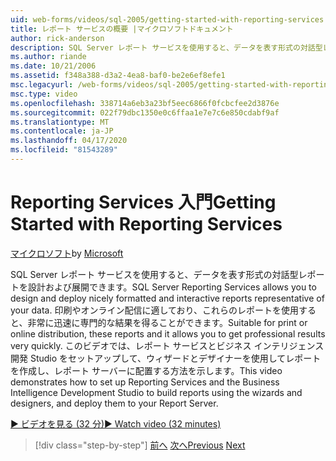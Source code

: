```yaml
---
uid: web-forms/videos/sql-2005/getting-started-with-reporting-services
title: レポート サービスの概要 |マイクロソフトドキュメント
author: rick-anderson
description: SQL Server レポート サービスを使用すると、データを表す形式の対話型レポートを設計および展開できます。 印刷やonl..
ms.author: riande
ms.date: 10/21/2006
ms.assetid: f348a388-d3a2-4ea8-baf0-be2e6ef8efe1
msc.legacyurl: /web-forms/videos/sql-2005/getting-started-with-reporting-services
msc.type: video
ms.openlocfilehash: 338714a6eb3a23bf5eec6866f0fcbcfee2d3876e
ms.sourcegitcommit: 022f79dbc1350e0c6ffaa1e7e7c6e850cdabf9af
ms.translationtype: MT
ms.contentlocale: ja-JP
ms.lasthandoff: 04/17/2020
ms.locfileid: "81543289"
---
```

# <a name="getting-started-with-reporting-services"></a><span data-ttu-id="d05f0-104">Reporting Services 入門</span><span class="sxs-lookup"><span data-stu-id="d05f0-104">Getting Started with Reporting Services</span></span>

<span data-ttu-id="d05f0-105">[マイクロソフト](https://github.com/microsoft)</span><span class="sxs-lookup"><span data-stu-id="d05f0-105">by [Microsoft](https://github.com/microsoft)</span></span>

<span data-ttu-id="d05f0-106">SQL Server レポート サービスを使用すると、データを表す形式の対話型レポートを設計および展開できます。</span><span class="sxs-lookup"><span data-stu-id="d05f0-106">SQL Server Reporting Services allows you to design and deploy nicely formatted and interactive reports representative of your data.</span></span> <span data-ttu-id="d05f0-107">印刷やオンライン配信に適しており、これらのレポートを使用すると、非常に迅速に専門的な結果を得ることができます。</span><span class="sxs-lookup"><span data-stu-id="d05f0-107">Suitable for print or online distribution, these reports and it allows you to get professional results very quickly.</span></span> <span data-ttu-id="d05f0-108">このビデオでは、レポート サービスとビジネス インテリジェンス開発 Studio をセットアップして、ウィザードとデザイナーを使用してレポートを作成し、レポート サーバーに配置する方法を示します。</span><span class="sxs-lookup"><span data-stu-id="d05f0-108">This video demonstrates how to set up Reporting Services and the Business Intelligence Development Studio to build reports using the wizards and designers, and deploy them to your Report Server.</span></span>

[<span data-ttu-id="d05f0-109">&#9654; ビデオを見る (32 分)</span><span class="sxs-lookup"><span data-stu-id="d05f0-109">&#9654; Watch video (32 minutes)</span></span>](https://channel9.msdn.com/Blogs/ASP-NET-Site-Videos/getting-started-with-reporting-services)

> [!div class="step-by-step"]
> <span data-ttu-id="d05f0-110">[前へ](using-sql-server-management-studio.md)
> [次へ](building-and-customizing-reports-in-business-intelligence-development-studio.md)</span><span class="sxs-lookup"><span data-stu-id="d05f0-110">[Previous](using-sql-server-management-studio.md)
[Next](building-and-customizing-reports-in-business-intelligence-development-studio.md)</span></span>

